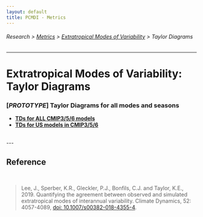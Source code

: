 ```yaml
---
layout: default
title: PCMDI - Metrics
---
```

###### Research > [Metrics][Metrics] > [Extratropical Modes of Variability][variability_modes] > Taylor Diagrams
---

# Extratropical Modes of Variability: Taylor Diagrams

### [*PROTOTYPE*] Taylor Diagrams for all modes and seasons
  - [**TDs for ALL CMIP3/5/6 models**][td_all]
  - [**TDs for US models in CMIP3/5/6**][td_us]

<br/>
---

## Reference
<br/>

> Lee, J., Sperber, K.R., Gleckler, P.J., Bonfils, C.J. and Taylor, K.E., 2019. Quantifying the agreement between observed and simulated extratropical modes of interannual variability. Climate Dynamics, 52: 4057-4089, [doi: 10.1007/s00382-018-4355-4][lee2019].

[Metrics]:{{site.baseurl}}/research/metrics/
[variability_modes]:{{site.baseurl}}/research/metrics/variability_modes

[lee2019]: https://link.springer.com/article/10.1007/s00382-018-4355-4

[td_all]: https://pcmdi.llnl.gov/pmp-preliminary-results/variability_modes/taylor_diagrams/
[td_us]: https://pcmdi.llnl.gov/pmp-preliminary-results/variability_modes/US_models_taylor_diagrams/
